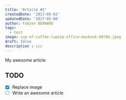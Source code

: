 ```yaml
---
title: 'Article #2'
createdDate: '2017-05-02'
updatedDate: '2017-05-06'
author: Fabien BERNARD
tags:
  - test
image: cup-of-coffee-laptop-office-macbook-89786.jpeg
draft: false
description : ccc
---
```


My awesome article

## TODO

-   [x] Replace image
-   [ ] Write an awesome article
